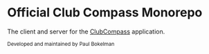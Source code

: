 # Official Club Compass Monorepo

The client and server for the [ClubCompass](https://www.club-compass.com) application.

<sub>Developed and maintained by Paul Bokelman</sub>
